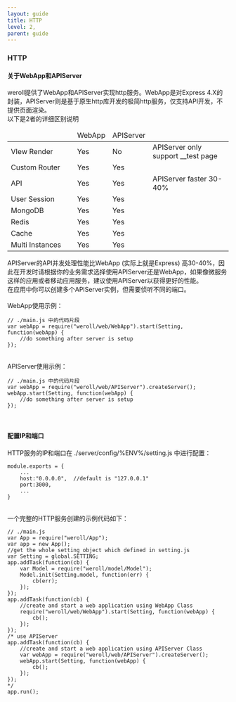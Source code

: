 ```yaml
---
layout: guide
title: HTTP
level: 2,
parent: guide
---
```


<h3>HTTP</h3>
<h4>关于WebApp和APIServer</h4>
weroll提供了WebApp和APIServer实现http服务。WebApp是对Express 4.X的封装，APIServer则是基于原生http库开发的极简http服务，仅支持API开发，不提供页面渲染。
<br>
以下是2者的详细区别说明
<table>
    <thead>
        <tr>
            <td style="width:135px;"></td>
            <td>WebApp</td>
            <td>APIServer</td>
            <td></td>
        </tr>
    </thead>
    <tbody>
        <tr>
            <td>VIew Render</td>
            <td>Yes</td>
            <td>No</td>
            <td>APIServer only support __test page</td>
        </tr>
        <tr>
            <td>Custom Router</td>
            <td>Yes</td>
            <td>Yes</td>
            <td></td>
        </tr>
        <tr>
            <td>API</td>
            <td>Yes</td>
            <td>Yes</td>
            <td>APIServer faster 30-40%</td>
        </tr>
        <tr>
            <td>User Session</td>
            <td>Yes</td>
            <td>Yes</td>
            <td></td>
        </tr>
        <tr>
            <td>MongoDB</td>
            <td>Yes</td>
            <td>Yes</td>
            <td></td>
        </tr>
        <tr>
            <td>Redis</td>
            <td>Yes</td>
            <td>Yes</td>
            <td></td>
        </tr>
        <tr>
            <td>Cache</td>
            <td>Yes</td>
            <td>Yes</td>
            <td></td>
        </tr>
        <tr>
            <td>Multi Instances</td>
            <td>Yes</td>
            <td>Yes</td>
            <td></td>
        </tr>
    </tbody>
</table>


APIServer的API并发处理性能比WebApp (实际上就是Express) 高30-40%，因此在开发时请根据你的业务需求选择使用APIServer还是WebApp，如果像微服务这样的应用或者移动应用服务，建议使用APIServer以获得更好的性能。
<br>
在应用中你可以创建多个APIServer实例，但需要侦听不同的端口。
<br>
<br>
WebApp使用示例：<br>
<pre><code class="javascript">// ./main.js 中的代码片段
var webApp = require("weroll/web/WebApp").start(Setting, function(webApp) {
    //do something after server is setup
});</code></pre>
<br>
APIServer使用示例：<br>
<pre><code class="javascript">// ./main.js 中的代码片段
var webApp = require("weroll/web/APIServer").createServer();
webApp.start(Setting, function(webApp) {
    //do something after server is setup
});</code></pre>
<br>
<h4>配置IP和端口</h4>
HTTP服务的IP和端口在 ./server/config/%ENV%/setting.js 中进行配置：<br>
<pre><code class="javascript">module.exports = {
    ...
    host:"0.0.0.0",  //default is "127.0.0.1"
    port:3000,
    ...
}
</code></pre>
<br>
一个完整的HTTP服务创建的示例代码如下：<br>
<pre><code class="javascript">// ./main.js
var App = require("weroll/App");
var app = new App();
//get the whole setting object which defined in setting.js
var Setting = global.SETTING;
app.addTask(function(cb) {
    var Model = require("weroll/model/Model");
    Model.init(Setting.model, function(err) {
        cb(err);
    });
});
app.addTask(function(cb) {
    //create and start a web application using WebApp Class
    require("weroll/web/WebApp").start(Setting, function(webApp) {
        cb();
    });
});
/* use APIServer
app.addTask(function(cb) {
    //create and start a web application using APIServer Class
    var webApp = require("weroll/web/APIServer").createServer();
    webApp.start(Setting, function(webApp) {
        cb();
    });
});
*/
app.run();
</code></pre>
